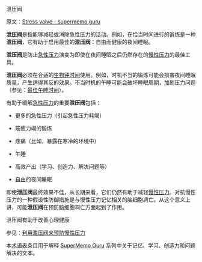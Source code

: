 泄压阀

原文：[Stress valve - supermemo.guru](https://supermemo.guru/wiki/Stress_valve)

**泄压阀**是指能够减轻或消除急性压力的活动。例如，在恰当时间进行的锻炼是一种**泄压阀**，它有助于启用最佳的**泄压阀**：自由而健康的夜间睡眠。

**泄压阀**是防止[急性压力](https://supermemo.guru/wiki/Acute_stress)演变为即使在夜间睡眠之后仍然存在的[慢性压力](https://supermemo.guru/wiki/Chronic_stress)的最佳工具。

**泄压阀**必须在合适的[生物钟时间](https://supermemo.guru/wiki/Circadian_time)使用。例如，时机不当的锻炼可能会损害夜间睡眠质量，产生适得其反的效果。不当时机的午睡可能会破坏睡眠周期，加剧压力问题（参见：[最佳午睡时间](https://supermemo.guru/wiki/Best_time_for_napping)）。

有助于缓解[急性压力](https://supermemo.guru/wiki/Acute_stress)的重要**泄压阀**包括：

- 更多的急性压力（引起急性压力耗竭）

- 筋疲力竭的锻炼

- 疼痛（比如，暴露在寒冷的环境中）

- 午睡

- 高效产出（学习、创造力、解决问题等）

- [自由](https://supermemo.guru/wiki/Free_running_sleep)的夜间睡眠

即使**泄压阀**最终效果不佳，从长期来看，它们仍然有助于减轻[慢性压力](https://supermemo.guru/wiki/Chronic_stress)。对抗慢性压力的一种假设性防御措施是与慢性压力记忆相关的脑细胞凋亡。从这个意义上讲，可能**泄压阀**在预防脑细胞凋亡方面起到了作用。

泄压阀有助于改善心理健康

参见：[利用泄压阀来预防慢性压力](https://supermemo.guru/wiki/Using_stress_valves_to_prevent_chronic_stress)

本[术语表](https://supermemo.guru/wiki/Glossary)条目用于解释 [SuperMemo Guru](https://supermemo.guru/wiki/SuperMemo_Guru) 系列中关于记忆、学习、创造力和问题解决的文本。